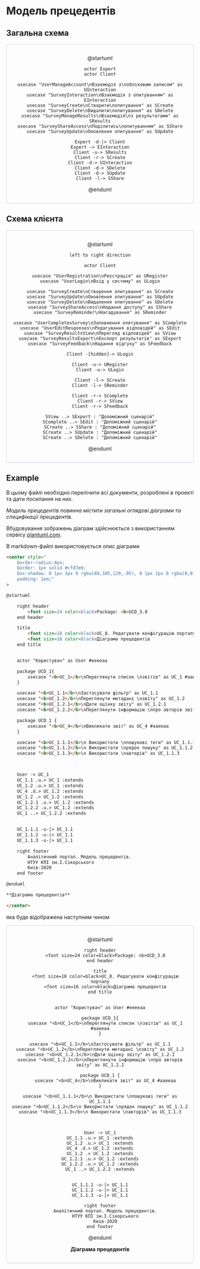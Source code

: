 # Модель прецедентів

## Загальна схема

<center style="
    border-radius:4px;
    border: 1px solid #cfd7e6;
    box-shadow: 0 1px 3px 0 rgba(89,105,129,.05), 0 1px 1px 0 rgba(0,0,0,.025);
    padding: 1em;"
>

@startuml

    actor Expert
    actor Client

    usecase "UserManageAccount\nВзаємодія з\nобліковим записом" as UInteraction
    usecase "SurveyInteraction\nВзаємодія з опитуванням" as EInteraction
    usecase "SurveyCreate\nСтворити\nопитування" as SCreate
    usecase "SurveyDelete\nВидалити\nопитування" as SDelete
    usecase "SurveyManageResults\nВзаємодія\nз результатами" as SResults
    usecase "SurveyShareAccess\nПоділитись\nопитуванням" as SShare
    usecase "SurveyUpdate\nОновлення опитування" as SUpdate

    Expert -d-|> Client
    Expert -> EInteraction
    Client -u-> SResults
    Client -r-> SCreate
    Client -d-> UInteraction
    Client -d-> SDelete
    Client -d-> SUpdate
    Client -l-> SShare

@enduml

</center>

## Схема клієнта

<center style="
    border-radius:4px;
    border: 1px solid #cfd7e6;
    box-shadow: 0 1px 3px 0 rgba(89,105,129,.05), 0 1px 1px 0 rgba(0,0,0,.025);
    padding: 1em;"
>

@startuml

    left to right direction

    actor Client

    usecase "UserRegistration\nРеєстрація" as URegister
    usecase "UserLogin\nВхід у систему" as ULogin

    usecase "SurveyCreate\nСтворення опитування" as SCreate
    usecase "SurveyUpdate\nОновлення опитування" as SUpdate
    usecase "SurveyDelete\nВидалення опитування" as SDelete
    usecase "SurveyShareAccess\nНадання доступу" as SShare
    usecase "SurveyReminder\nНагадування" as SReminder

    usecase "UserCompletesSurvey\nЗаповнення опитування" as SComplete
    usecase "UserEditResponses\nРедагування відповідей" as SEdit
    usecase "SurveyResultsView\nПерегляд відповідей" as SView
    usecase "SurveyResultsExport\nЕкспорт результатів" as SExport
    usecase "SurveyFeedback\nНадання відгуку" as SFeedback

    Client -[hidden]-> ULogin

    Client -u-> URegister
    Client -u-> ULogin

    Client -l-> SCreate
    Client -l-> SReminder

    Client -r-> SComplete
    Client -r-> SView
    Client -r-> SFeedback

    SView ..> SExport : "Допоміжний сценарій"
    SComplete ..> SEdit : "Допоміжний сценарій"
    SCreate ..> SShare : "Допоміжний сценарій"
    SCreate ..> SUpdate : "Допоміжний сценарій"
    SCreate ..> SDelete : "Допоміжний сценарій"

@enduml
</center>

## Example

В цьому файлі необхідно перелічити всі документи, розроблені в проекті та дати посилання на них.

_Модель прецедентів повинна містити загальні оглядові діаграми та специфікації прецедентів._

Вбудовування зображень діаграм здійснюється з використанням сервісу [plantuml.com](https://plantuml.com/).

В markdown-файлі використовується опис діаграми

```html
<center style="
    border-radius:4px;
    border: 1px solid #cfd7e6;
    box-shadow: 0 1px 3px 0 rgba(89,105,129,.05), 0 1px 1px 0 rgba(0,0,0,.025);
    padding: 1em;"
>

@startuml

    right header
        <font size=24 color=black>Package: <b>UCD_3.0
    end header

    title
        <font size=18 color=black>UC_8. Редагувати конфігурацію порталу
        <font size=16 color=black>Діаграма прецедентів
    end title


    actor "Користувач" as User #eeeeaa

    package UCD_1{
        usecase "<b>UC_1</b>\nПереглянути список \nзвітів" as UC_1 #aaeeaa
    }

    usecase "<b>UC_1.1</b>\nЗастосувати фільтр" as UC_1.1
    usecase "<b>UC_1.2</b>\nПереглянути метадані \nзвіту" as UC_1.2
    usecase "<b>UC_1.2.1</b>\nДати оцінку звіту" as UC_1.2.1
    usecase "<b>UC_1.2.2</b>\nПереглянути інформацію \nпро авторів звіту" as UC_1.2.2

    package UCD_1 {
        usecase "<b>UC_4</b>\nВикликати звіт" as UC_4 #aaeeaa
    }

    usecase "<b>UC_1.1.1</b>\n Використати \nпошукові теги" as UC_1.1.1
    usecase "<b>UC_1.1.2</b>\n Використати \nрядок пошуку" as UC_1.1.2
    usecase "<b>UC_1.1.3</b>\n Використати \nавторів" as UC_1.1.3



    User -> UC_1
    UC_1.1 .u.> UC_1 :extends
    UC_1.2 .u.> UC_1 :extends
    UC_4 .d.> UC_1.2 :extends
    UC_1.2 .> UC_1.2 :extends
    UC_1.2.1 .u.> UC_1.2 :extends
    UC_1.2.2 .u.> UC_1.2 :extends
    UC_1 ..> UC_1.2.2 :extends


    UC_1.1.1 -u-|> UC_1.1
    UC_1.1.2 -u-|> UC_1.1
    UC_1.1.3 -u-|> UC_1.1

    right footer
        Аналітичний портал. Модель прецедентів.
        НТУУ КПІ ім.І.Сікорського
        Киів-2020
    end footer

@enduml

**Діаграма прецедентів**

</center>
```

яка буде відображена наступним чином

<center style="
    border-radius:4px;
    border: 1px solid #cfd7e6;
    box-shadow: 0 1px 3px 0 rgba(89,105,129,.05), 0 1px 1px 0 rgba(0,0,0,.025);
    padding: 1em;"
>

@startuml

    right header
        <font size=24 color=black>Package: <b>UCD_3.0
    end header

    title
        <font size=18 color=black>UC_8. Редагувати конфігурацію порталу
        <font size=16 color=black>Діаграма прецедентів
    end title


    actor "Користувач" as User #eeeeaa

    package UCD_1{
        usecase "<b>UC_1</b>\nПереглянути список \nзвітів" as UC_1 #aaeeaa
    }

    usecase "<b>UC_1.1</b>\nЗастосувати фільтр" as UC_1.1
    usecase "<b>UC_1.2</b>\nПереглянути метадані \nзвіту" as UC_1.2
    usecase "<b>UC_1.2.1</b>\nДати оцінку звіту" as UC_1.2.1
    usecase "<b>UC_1.2.2</b>\nПереглянути інформацію \nпро авторів звіту" as UC_1.2.2

    package UCD_1 {
        usecase "<b>UC_4</b>\nВикликати звіт" as UC_4 #aaeeaa
    }

    usecase "<b>UC_1.1.1</b>\n Використати \nпошукові теги" as UC_1.1.1
    usecase "<b>UC_1.1.2</b>\n Використати \nрядок пошуку" as UC_1.1.2
    usecase "<b>UC_1.1.3</b>\n Використати \nавторів" as UC_1.1.3



    User -> UC_1
    UC_1.1 .u.> UC_1 :extends
    UC_1.2 .u.> UC_1 :extends
    UC_4 .d.> UC_1.2 :extends
    UC_1.2 .> UC_1.2 :extends
    UC_1.2.1 .u.> UC_1.2 :extends
    UC_1.2.2 .u.> UC_1.2 :extends
    UC_1 ..> UC_1.2.2 :extends


    UC_1.1.1 -u-|> UC_1.1
    UC_1.1.2 -u-|> UC_1.1
    UC_1.1.3 -u-|> UC_1.1

    right footer
        Аналітичний портал. Модель прецедентів.
        НТУУ КПІ ім.І.Сікорського
        Киів-2020
    end footer

@enduml

**Діаграма прецедентів**

</center>
